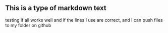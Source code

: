 ## This is a type of markdown text

testing if all works well and if the lines I use are correct, and I can push files to my folder on github


